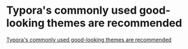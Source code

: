 # Typora's commonly used good-looking themes are recommended
[Typora's commonly used good-looking themes are recommended](https://aiwithcloud.com/2022/09/15/typoras_commonly_used_good_looking_themes_are_recommended/)